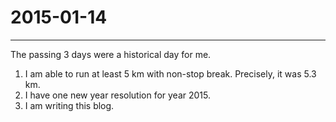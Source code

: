 # 2015-01-14
------

The passing 3 days were a historical day for me.
1. I am able to run at least 5 km with non-stop break. Precisely, it was 5.3 km.
2. I have one new year resolution for year 2015.
3. I am writing this blog.

